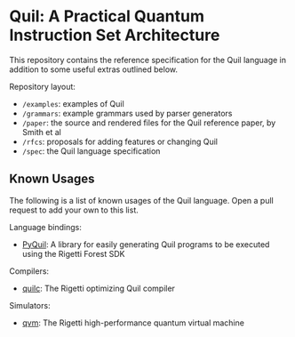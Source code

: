 # Quil: A Practical Quantum Instruction Set Architecture

This repository contains the reference specification for the Quil language in
addition to some useful extras outlined below.

Repository layout:
- `/examples`: examples of Quil
- `/grammars`: example grammars used by parser generators
- `/paper`: the source and rendered files for the Quil reference paper, by
Smith et al
- `/rfcs`: proposals for adding features or changing Quil
- `/spec`: the Quil language specification

## Known Usages

The following is a list of known usages of the Quil language. Open a pull
request to add your own to this list.

Language bindings:
- [PyQuil](https://github.com/rigetti/pyquil): A library for easily generating
Quil programs to be executed using the Rigetti Forest SDK

Compilers:
- [quilc](https://github.com/rigetti/quilc): The Rigetti optimizing Quil
compiler

Simulators:
- [qvm](https://github.com/rigetti/qvm): The Rigetti high-performance quantum
virtual machine
